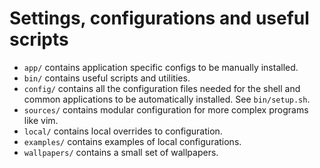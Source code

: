 # Settings, configurations and useful scripts

- `app/` contains application specific configs to be manually installed.
- `bin/` contains useful scripts and utilities.
- `config/` contains all the configuration files needed for the shell and common applications to be automatically installed. See `bin/setup.sh`.
- `sources/` contains modular configuration for more complex programs like vim.
- `local/` contains local overrides to configuration.
- `examples/` contains examples of local configurations.
- `wallpapers/` contains a small set of wallpapers.
